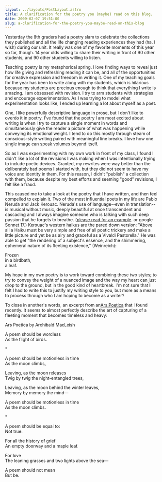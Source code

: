 ```yaml
---
layout: ../layouts/PostLayout.astro
title: A clarification for the poetry you (maybe) read on this blog.
date: 2009-02-07 19:51:00
slug: a-clarification-for-the-poetry-you-maybe-read-on-this-blog
---
```


Yesterday the 8th graders had a poetry slam to celebrate the collections they published and all the life changing reading experiences they had (ha. I wish) during our unit. It really was one of my favorite moments of this year so far, though. 14 year olds willing to share their writing in front of 90 other students, and 90 other students willing to listen.  
  
Teaching poetry is my metaphorical spring. I love finding ways to reveal just how life giving and refreshing reading it can be, and all of the opportunities for creative expression and freedom in writing it. One of my teaching goals for the year has been to write along with my students, which is hilarious because my students are precious enough to think that everything I write is amazing. I am obsessed with revision. I try to arm students with strategies and encourage experimentation. As I was trying to model what experimentation looks like, I ended up learning a lot about myself as a poet.  
  
One, I like powerfully descriptive language in prose, but I don't like to overdo it in poetry. I've found that the poetry I am most excited about writing is when I try to capture a single moment in words and simultaneously give the reader a picture of what was happening while conveying its emotional weight. I tend to do this mostly through steam of conscious-style writing paired with meaningful line breaks. I love how one single image can speak volumes beyond itself.  
  
So as I was experimenting with my own work in front of my class, I found I didn't like a lot of the revisions I was making when I was intentionally trying to include poetic devices. Granted, my rewrites were way better than the deliberately bad poems I started with, but they did not seem to have my voice and identity in them. For this reason, I didn't "publish" a collection with them, because despite my best efforts and seeming "good" revisions, I felt like a fraud.  
  
This caused me to take a look at the poetry that I have written, and then feel compelled to explain it. Two of the most influential poets in my life are Pablo Neruda and Jack Kerouac. Neruda's use of language--even in translation--is musical without music, deeply beautiful at once transcendent and cascading and I always imagine someone who is talking with such deep passion that he forgets to breathe. ([please read for an example](http://www.poets.org/viewmedia.php/prmMID/16755). or google Sonnet 17.) Kerouac's western haikus are the pared down version: "Above all a Haiku must be very simple and free of all poetic trickery and make a little picture and yet be as airy and graceful as a Vivaldi Pastorella." He was able to get "the rendering of a subject's essence, and the shimmering, ephemeral nature of its fleeting existence," (Weinreich):  
  
Frozen  
in a birdbath,  
a leaf.  
  
My hope in my own poetry is to work toward combining these two styles; to try to convey the weight of a nuanced image and the way my heart can just drop to the ground, but in the good kind of heartbreak. I'm not sure that I felt I had to write this to justify my writing style to you, but more as a means to process through who I am hoping to become as a writer?  
  
To close in another's words, an excerpt from an[Ars Poetica](http://akindoflibrary.blogspot.com/2009/02/somehow.html) that I found recently. It seems to almost perfectly describe the art of capturing of a fleeting moment that becomes timeless and heavy:  
  
Ars Poetica by Archibald MacLeish  
  
  
A poem should be wordless  
As the flight of birds.  
  
\*  
  
A poem should be motionless in time  
As the moon climbs,  
  
Leaving, as the moon releases  
Twig by twig the night-entangled trees,  
  
Leaving, as the moon behind the winter leaves,  
Memory by memory the mind—  
  
A poem should be motionless in time  
As the moon climbs.  
  
\*  
  
A poem should be equal to:  
Not true.  
  
For all the history of grief  
An empty doorway and a maple leaf.  
  
For love  
The leaning grasses and two lights above the sea—  
  
A poem should not mean  
But be.